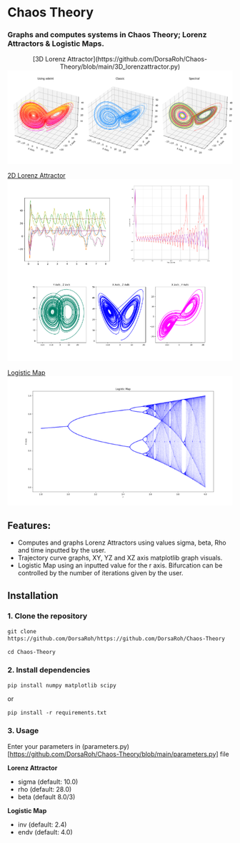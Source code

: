 
# Chaos Theory

### Graphs and computes systems in Chaos Theory; Lorenz Attractors & Logistic Maps.


<p align="center">
[3D Lorenz Attractor](https://github.com/DorsaRoh/Chaos-Theory/blob/main/3D_lorenzattractor.py)

<img width="800px" src="assets\3d_lorenz.png">

[2D Lorenz Attractor](https://github.com/DorsaRoh/Chaos-Theory/blob/main/2D_lorenzattractor.py)
<img width="850px" src="assets\XYZPlanes.png">

[Logistic Map](https://github.com/DorsaRoh/Chaos-Theory/blob/main/logisticmap.py)
<img width="600px" src="assets\LogisticMap.png">
</p>

## Features:
- Computes and graphs Lorenz Attractors using values sigma, beta, Rho and time inputted by the user. 
- Trajectory curve graphs, XY, YZ and XZ axis matplotlib graph visuals.
- Logistic Map using an inputted value for the r axis. Bifurcation can be controlled by the number of iterations given by the user.

## Installation

### 1. Clone the repository
```shell
git clone https://github.com/DorsaRoh/https://github.com/DorsaRoh/Chaos-Theory
```

```shell
cd Chaos-Theory
```

### 2. Install dependencies
```shell
pip install numpy matplotlib scipy
```
or
```shell
pip install -r requirements.txt
```

### 3. Usage

Enter your parameters in (parameters.py)[https://github.com/DorsaRoh/Chaos-Theory/blob/main/parameters.py] file

**Lorenz Attractor**
- sigma (default: 10.0) 
- rho (default: 28.0)
- beta (default 8.0/3)

**Logistic Map**
- inv (default: 2.4)
- endv (default: 4.0)
